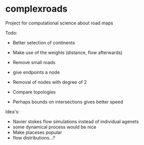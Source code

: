 # complexroads
Project for computational science about road maps

Todo:
- Better selection of continents
- Make use of the weights (distance, flow afterwards)
- Remove small roads
- give endpoints a node
- Removal of nodes with degree of 2
- Compare topologies

- Perhaps bounds on intersections gives better speed

Idea's:
- Navier stokes flow simulations instead of individual agenets
- some dynamical process would be nice
- Make placeses popular
- flow distributions...?
